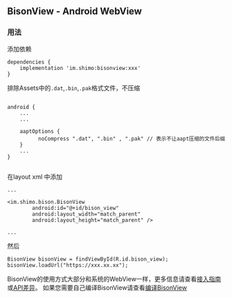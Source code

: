 ## BisonView - Android WebView






### 用法
添加依赖
```
dependencies {
    implementation 'im.shimo:bisonview:xxx'
}
```

排除Assets中的`.dat`,`.bin`,`.pak`格式文件，不压缩
```

android {
    ...
    ...

    aaptOptions {
          noCompress ".dat", ".bin" , ".pak" // 表示不让aapt压缩的文件后缀
    }
    ...
}


```
在layout xml 中添加
```
...

<im.shimo.bison.BisonView
        android:id="@+id/bison_view"
        android:layout_width="match_parent"
        android:layout_height="match_parent" />

...
```
然后
```
BisonView bisonView = findViewById(R.id.bison_view);
bisonView.loadUrl("https://xxx.xx.xx");
```
BisonView的使用方式大部分和系统的WebView一样，更多信息请查看[接入指南](./docs/guide.md)或[API差异](./docs/ApiDiff.md)。
如果您需要自己编译BisonView请查看[编译BisonView](./docs/build.md)

